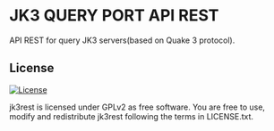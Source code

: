 # JK3 QUERY PORT API REST

API REST for query JK3 servers(based on Quake 3 protocol).

## License

[![License](https://img.shields.io/github/license/elraro/jk3rest.svg)](https://github.com/elraro/jk3rest/blob/master/LICENSE.txt)

jk3rest is licensed under GPLv2 as free software. You are free to use, modify and redistribute jk3rest following the terms in LICENSE.txt.